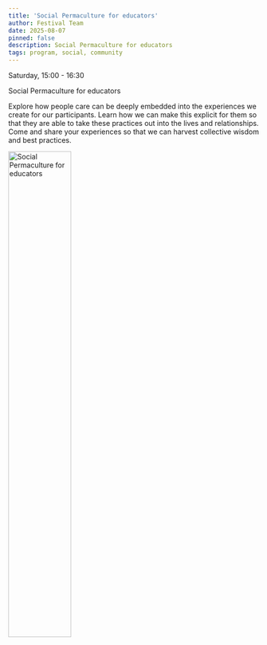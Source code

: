 ```yaml
---
title: 'Social Permaculture for educators'
author: Festival Team
date: 2025-08-07
pinned: false
description: Social Permaculture for educators
tags: program, social, community
---
```


<script>
    import Image from  '$lib/Image.svelte'
</script>

Saturday, 15:00 - 16:30

Social Permaculture for educators

Explore how people care can be deeply embedded into the experiences we create for our participants. Learn how we can make this explicit for them so that they are able to take these practices out into the lives and relationships. Come and share your experiences so that we can harvest collective wisdom and best practices.

<Image 
  src='program/social-community/14-cultural-emergence.png'
  caption='Social Permaculture for educators'
  alt='Social Permaculture for educators'
  width='50%'/> 